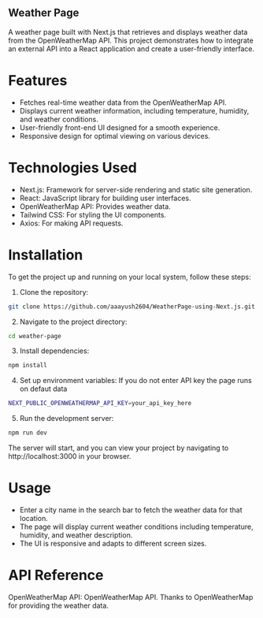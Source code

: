 ## Weather Page

A weather page built with Next.js that retrieves and displays weather data from the OpenWeatherMap API. This project demonstrates how to integrate an external API into a React application and create a user-friendly interface.

# Features

* Fetches real-time weather data from the OpenWeatherMap API.
* Displays current weather information, including temperature, humidity, and weather conditions.
* User-friendly front-end UI designed for a smooth experience.
* Responsive design for optimal viewing on various devices.

# Technologies Used

* Next.js: Framework for server-side rendering and static site generation.
* React: JavaScript library for building user interfaces.
* OpenWeatherMap API: Provides weather data.
* Tailwind CSS: For styling the UI components.
* Axios: For making API requests.

# Installation

To get the project up and running on your local system, follow these steps:

1. Clone the repository:

```bash
git clone https://github.com/aaayush2604/WeatherPage-using-Next.js.git
```

2. Navigate to the project directory:
```bash
cd weather-page
```

3. Install dependencies:
```bash
npm install
```

4. Set up environment variables: If you do not enter API key the page runs on defaut data
```bash
NEXT_PUBLIC_OPENWEATHERMAP_API_KEY=your_api_key_here
```

5. Run the development server:
```bash
npm run dev
```
The server will start, and you can view your project by navigating to http://localhost:3000 in your browser.

# Usage

* Enter a city name in the search bar to fetch the weather data for that location.
* The page will display current weather conditions including temperature, humidity, and weather description.
* The UI is responsive and adapts to different screen sizes.

# API Reference

OpenWeatherMap API: OpenWeatherMap API. Thanks to OpenWeatherMap for providing the weather data.



# 
  
